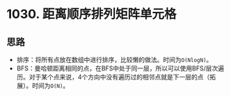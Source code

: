 # 1030. 距离顺序排列矩阵单元格

## 思路

- 排序：将所有点放在数组中进行排序，比较懒的做法。时间为`O(NlogN)`。
- BFS：曼哈顿距离相同的点，在BFS中处于同一层，所以可以使用BFS/层次遍历。对于某个点来说，4个方向中没有遍历过的相邻点就是下一层的点（拓展）。时间为`O(N)`。
